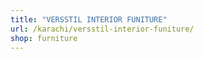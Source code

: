 ```yaml
---
title: "VERSSTIL INTERIOR FUNITURE"
url: /karachi/versstil-interior-funiture/
shop: furniture
---
```

